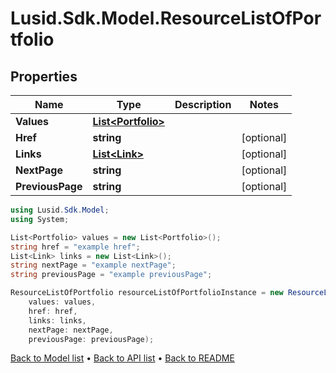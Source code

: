 # Lusid.Sdk.Model.ResourceListOfPortfolio

## Properties

Name | Type | Description | Notes
------------ | ------------- | ------------- | -------------
**Values** | [**List&lt;Portfolio&gt;**](Portfolio.md) |  | 
**Href** | **string** |  | [optional] 
**Links** | [**List&lt;Link&gt;**](Link.md) |  | [optional] 
**NextPage** | **string** |  | [optional] 
**PreviousPage** | **string** |  | [optional] 

```csharp
using Lusid.Sdk.Model;
using System;

List<Portfolio> values = new List<Portfolio>();
string href = "example href";
List<Link> links = new List<Link>();
string nextPage = "example nextPage";
string previousPage = "example previousPage";

ResourceListOfPortfolio resourceListOfPortfolioInstance = new ResourceListOfPortfolio(
    values: values,
    href: href,
    links: links,
    nextPage: nextPage,
    previousPage: previousPage);
```

[Back to Model list](../README.md#documentation-for-models) &#8226; [Back to API list](../README.md#documentation-for-api-endpoints) &#8226; [Back to README](../README.md)

